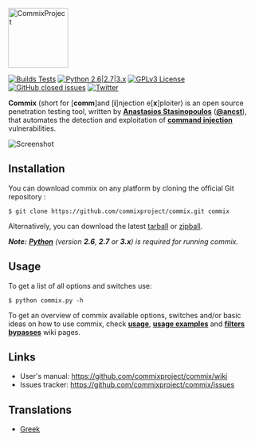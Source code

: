 <p align="left">
  <img alt="CommixProject" src="https://commixproject.com/images/logo.png" height="120" />
  <p align="left">
    <a href="https://github.com/commixproject/commix/actions/workflows/builds.yml"><img alt="Builds Tests" src="https://github.com/commixproject/commix/actions/workflows/builds.yml/badge.svg"></a>
    <a href="http://www.python.org/download/"><img alt="Python 2.6|2.7|3.x" src="https://img.shields.io/badge/python-2.6|2.7|3.x-yellow.svg"></a>
    <a href="https://github.com/commixproject/commix/blob/master/LICENSE.txt"><img alt="GPLv3 License" src="https://img.shields.io/badge/license-GPLv3-red.svg"></a>
    <a href="https://github.com/commixproject/commix/issues?q=is%3Aissue+is%3Aclosed"><img alt="GitHub closed issues" src="https://img.shields.io/github/issues-closed-raw/commixproject/commix.svg?colorB=ff0000"></a>
    <a href="http://www.twitter.com/commixproject"><img alt="Twitter" src="https://img.shields.io/badge/twitter-@commixproject-blue.svg"></a>
  </p>
</p>

**Commix** (short for [**comm**]and [**i**]njection e[**x**]ploiter) is an open source penetration testing tool, written by **[Anastasios Stasinopoulos](https://github.com/stasinopoulos)** (**[@ancst](https://twitter.com/ancst)**), that automates the detection and exploitation of **[command injection](https://www.owasp.org/index.php/Command_Injection)** vulnerabilities.


![Screenshot](https://commixproject.com/images/background.png)


## Installation

You can download commix on any platform by cloning the official Git repository :

    $ git clone https://github.com/commixproject/commix.git commix

Alternatively, you can download the latest [tarball](https://github.com/commixproject/commix/tarball/master) or [zipball](https://github.com/commixproject/commix/zipball/master).

*__Note:__ **[Python](http://www.python.org/download/)** (version **2.6**, **2.7** or **3.x**)  is required for running commix.*


## Usage

To get a list of all options and switches use:

    $ python commix.py -h

To get an overview of commix available options, switches and/or basic ideas on how to use commix, check **[usage](https://github.com/commixproject/commix/wiki/Usage)**, **[usage examples](https://github.com/commixproject/commix/wiki/Usage-Examples)** and **[filters bypasses](https://github.com/commixproject/commix/wiki/Filters-Bypasses)** wiki pages.


## Links

* User's manual: https://github.com/commixproject/commix/wiki
* Issues tracker: https://github.com/commixproject/commix/issues


## Translations

* [Greek](https://github.com/commixproject/commix/blob/master/doc/translations/README-gr-GR.md)